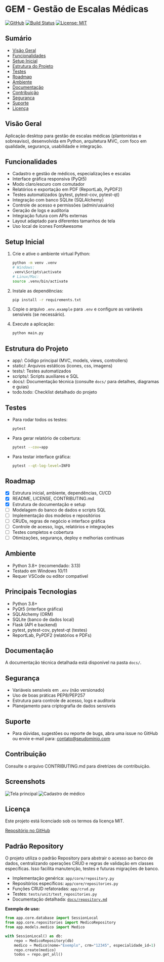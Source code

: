 # GEM - Gestão de Escalas Médicas

[![GitHub](https://img.shields.io/badge/GitHub-gem-blue?logo=github)](https://github.com/seu-usuario/gem)
[![Build Status](https://github.com/seu-usuario/gem/actions/workflows/ci.yml/badge.svg)](https://github.com/seu-usuario/gem/actions)
[![License: MIT](https://img.shields.io/badge/License-MIT-green.svg)](LICENSE)

## Sumário

- [Visão Geral](#visão-geral)
- [Funcionalidades](#funcionalidades)
- [Setup Inicial](#setup-inicial)
- [Estrutura do Projeto](#estrutura-do-projeto)
- [Testes](#testes)
- [Roadmap](#roadmap)
- [Ambiente](#ambiente)
- [Documentação](#documentação)
- [Contribuição](#contribuição)
- [Segurança](#segurança)
- [Suporte](#suporte)
- [Licença](#licença)

## Visão Geral

Aplicação desktop para gestão de escalas médicas (plantonistas e sobreaviso), desenvolvida em Python, arquitetura MVC, com foco em qualidade, segurança, usabilidade e integração.

## Funcionalidades

- Cadastro e gestão de médicos, especializações e escalas
- Interface gráfica responsiva (PyQt5)
- Modo claro/escuro com comutador
- Relatórios e exportação em PDF (ReportLab, PyPDF2)
- Testes automatizados (pytest, pytest-cov, pytest-qt)
- Integração com banco SQLite (SQLAlchemy)
- Controle de acesso e permissões (admin/usuário)
- Geração de logs e auditoria
- Integração futura com APIs externas
- Layout adaptado para diferentes tamanhos de tela
- Uso local de ícones FontAwesome

## Setup Inicial

1. Crie e ative o ambiente virtual Python:

   ```bash
   python -m venv .venv
   # Windows:
   .venv\Scripts\activate
   # Linux/Mac:
   source .venv/bin/activate
   ```

2. Instale as dependências:

   ```bash
   pip install -r requirements.txt
   ```

3. Copie o arquivo `.env.example` para `.env` e configure as variáveis sensíveis (se necessário).

4. Execute a aplicação:

   ```bash
   python main.py
   ```

## Estrutura do Projeto

- app/: Código principal (MVC, models, views, controllers)
- static/: Arquivos estáticos (ícones, css, imagens)
- tests/: Testes automatizados
- scripts/: Scripts auxiliares e SQL
- docs/: Documentação técnica (consulte `docs/` para detalhes, diagramas e guias)
- todo.todo: Checklist detalhado do projeto

## Testes

- Para rodar todos os testes:

  ```bash
  pytest
  ```

- Para gerar relatório de cobertura:

  ```bash
  pytest --cov=app
  ```

- Para testar interface gráfica:

  ```bash
  pytest --qt-log-level=INFO
  ```

## Roadmap

- [x] Estrutura inicial, ambiente, dependências, CI/CD
- [x] README, LICENSE, CONTRIBUTING.md
- [x] Estrutura de documentação e setup
- [ ] Modelagem do banco de dados e scripts SQL
- [ ] Implementação dos modelos e repositórios
- [ ] CRUDs, regras de negócio e interface gráfica
- [ ] Controle de acesso, logs, relatórios e integrações
- [ ] Testes completos e cobertura
- [ ] Otimizações, segurança, deploy e melhorias contínuas

## Ambiente

- Python 3.8+ (recomendado: 3.13)
- Testado em Windows 10/11
- Requer VSCode ou editor compatível

## Principais Tecnologias

- Python 3.8+
- PyQt5 (interface gráfica)
- SQLAlchemy (ORM)
- SQLite (banco de dados local)
- Flask (API e backend)
- pytest, pytest-cov, pytest-qt (testes)
- ReportLab, PyPDF2 (relatórios e PDFs)

## Documentação

A documentação técnica detalhada está disponível na pasta `docs/`.

## Segurança

- Variáveis sensíveis em `.env` (não versionado)
- Uso de boas práticas PEP8/PEP257
- Estrutura para controle de acesso, logs e auditoria
- Planejamento para criptografia de dados sensíveis

## Suporte

- Para dúvidas, sugestões ou reporte de bugs, abra uma issue no GitHub ou envie e-mail para: [contato@seudominio.com](mailto:contato@seudominio.com)

## Contribuição

Consulte o arquivo CONTRIBUTING.md para diretrizes de contribuição.

## Screenshots

<!-- Adicione imagens reais da interface quando disponível -->

![Tela principal](static/assets/demo1.png)
![Cadastro de médico](static/assets/demo2.png)

## Licença

Este projeto está licenciado sob os termos da licença MIT.

[Repositório no GitHub](https://github.com/seu-usuario/gem)

## Padrão Repository

O projeto utiliza o padrão Repository para abstrair o acesso ao banco de dados, centralizando operações CRUD e regras de validação em classes específicas. Isso facilita manutenção, testes e futuras migrações de banco.

- Implementação genérica: `app/core/repository.py`
- Repositórios específicos: `app/core/repositories.py`
- Funções CRUD refatoradas: `app/crud.py`
- Testes: `tests/unit/test_repositories.py`
- Documentação detalhada: [`docs/repository.md`](docs/repository.md)

**Exemplo de uso:**

```python
from app.core.database import SessionLocal
from app.core.repositories import MedicoRepository
from app.models.medico import Medico

with SessionLocal() as db:
    repo = MedicoRepository(db)
    medico = Medico(nome="Exemplo", crm="12345", especialidade_id=1)
    repo.create(medico)
    todos = repo.get_all()
```
